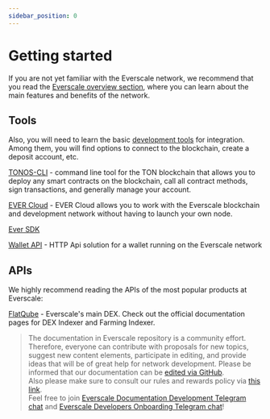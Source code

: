 ```yaml
---
sidebar_position: 0
---
```


# Getting started

If you are not yet familiar with the Everscale network, we recommend that you read the [Everscale overview section](../../../learn/everscale-overview/overview.md), where you can learn about the main features and benefits of the network.

## Tools

Also, you will need to learn the basic [development tools](../../tools/) for integration.
Among them, you will find options to connect to the blockchain, create a deposit account, etc.

[TONOS-CLI](../../tools/tonos-cli.md) - command line tool for the TON blockchain that allows you to deploy any smart contracts on the blockchain, call all contract methods, sign transactions, and generally manage your account.

[EVER Cloud](../../nodes-clients/evercloud.md) - EVER Cloud allows you to work with the Everscale blockchain and development network without having to launch your own node. 

[Ever SDK](https://github.com/tonlabs/ever-sdk)

[Wallet API](../../nodes-clients/ton-wallet-api.md) - HTTP Api solution for a wallet running on the Everscale network

## APIs

We highly recommend reading the APIs of the most popular products at Everscale:

[FlatQube](https://docs.flatqube.io/integrate/open-api) - Everscale's main DEX. Check out the official documentation pages for DEX Indexer and Farming Indexer. 

>  The documentation in Everscale repository is a community effort. Therefore, everyone can contribute with proposals for new topics, suggest new content elements, participate in editing, and provide ideas that will be of great help for network development.
Please be informed that our documentation can be [edited via GitHub](https://github.com/everscale-org/docs/issues).  
  Also please make sure to consult our rules and rewards policy via [this link](https://docs.everscale.network/contribute/hot-streams/documentations).  
  Feel free to join [Everscale Documentation Development Telegram chat](https://t.me/+C2IpQXWZtCwxYzEy) and [Everscale Developers Onboarding Telegram chat](https://t.me/+Vca1Gs6uPzIyNWVi)!
